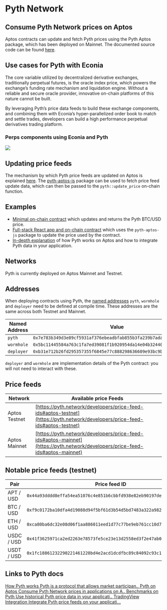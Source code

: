 # Pyth Network

## Consume Pyth Network prices on Aptos

Aptos contracts can update and fetch Pyth prices using the Pyth Aptos package, which has been deployed on Mainnet.
The documented source code can be found [here](https://github.com/pyth-network/pyth-crosschain/blob/main/target_chains/aptos/contracts/sources/pyth.move).

## Use cases for Pyth with Econia

The core variable utilized by decentralized derivative exchanges, traditionally perpetual futures, is the oracle index price, which powers the exchange’s funding rate mechanism and liquidation engine.
Without a reliable and secure oracle provider, innovative on-chain platforms of this nature cannot be built.

By leveraging Pyth’s price data feeds to build these exchange components, and combining them with Econia’s hyper-parallelized order book to match and settle trades, developers can build a high performance perpetual derivatives trading platform.

### Perps components using Econia and Pyth

![](/img/pyth-econia-perps.png)

## Updating price feeds

The mechanism by which Pyth price feeds are updated on Aptos is explained [here](https://docs.pyth.network/pythnet-price-feeds).
The [pyth-aptos-js](https://github.com/pyth-network/pyth-crosschain/tree/main/target_chains/aptos/sdk/js) package can be used to fetch price feed update data, which can then be passed to the `pyth::update_price` on-chain function.

## Examples

- [Minimal on-chain contract](https://github.com/pyth-network/pyth-crosschain/blob/main/target_chains/aptos/examples/fetch_btc_price/sources/example.move) which updates and returns the Pyth BTC/USD price.
- [Full-stack React app and on-chain contract](https://github.com/pyth-network/pyth-crosschain/tree/main/target_chains/aptos/examples/mint_nft) which uses the `pyth-aptos-js` package to update the price used by the contract.
- [In-depth explanation](https://youtu.be/0b0RXi41pN0) of how Pyth works on Aptos and how to integrate Pyth data in your application.

## Networks

Pyth is currently deployed on Aptos Mainnet and Testnet.

## Addresses

When deploying contracts using Pyth, the [named addresses](https://move-language.github.io/move/address.html) `pyth`, `wormhole` and `deployer` need to be defined at compile time. These addresses are the same across both Testnet and Mainnet.

| Named Address | Value                                                                |
| ------------- | -------------------------------------------------------------------- |
| `pyth`        | `0x7e783b349d3e89cf5931af376ebeadbfab855b3fa239b7ada8f5a92fbea6b387` |
| `wormhole`    | `0x5bc11445584a763c1fa7ed39081f1b920954da14e04b32440cba863d03e19625` |
| `deployer`    | `0xb31e712b26fd295357355f6845e77c888298636609e93bc9b05f0f604049f434` |

`deployer` and `wormhole` are implementation details of the Pyth contract: you will not need to interact with these.

## Price feeds

| Network       | Available price Feeds                                                                                                        |
| ------------- | ---------------------------------------------------------------------------------------------------------------------------- |
| Aptos Testnet | [https://pyth.network/developers/price-feed-ids#aptos-testnet](https://pyth.network/developers/price-feed-ids#aptos-testnet) |
| Aptos Mainnet | [https://pyth.network/developers/price-feed-ids#aptos-mainnet](https://pyth.network/developers/price-feed-ids#aptos-mainnet) |

## Notable price feeds (testnet)

| Pair       | Price feed ID                                                        |
| ---------- | -------------------------------------------------------------------- |
| APT / USD  | `0x44a93dddd8effa54ea51076c4e851b6cbbfd938e82eb90197de38fe8876bb66e` |
| BTC / USD  | `0xf9c0172ba10dfa4d19088d94f5bf61d3b54d5bd7483a322a982e1373ee8ea31b` |
| ETH / USD  | `0xca80ba6dc32e08d06f1aa886011eed1d77c77be9eb761cc10d72b7d0a2fd57a6` |
| USDC / USD | `0x41f3625971ca2ed2263e78573fe5ce23e13d2558ed3f2e47ab0f84fb9e7ae722` |
| USDT / USD | `0x1fc18861232290221461220bd4e2acd1dcdfbc89c84092c93c18bdc7756c1588` |

## Links to Pyth docs

<div className="link-card-container">
    <a
        className="link-card"
        href="https://docs.pyth.network/design-overview"
        target="_blank"
        rel="noopener noreferrer"
    >
        <span className="link-card-title">How Pyth works</span>
        <span className="link-card-description">Pyth is a protocol that allows market participan..</span>
    </a>
    <a
        className="link-card"
        href="https://docs.pyth.network/pythnet-price-feeds/aptos"
        target="_blank"
        rel="noopener noreferrer"
    >
        <span className="link-card-title">Pyth on Aptos</span>
        <span className="link-card-description">Consume Pyth Network prices in applications on A..</span>
    </a>
    <a
        className="link-card"
        href="https://docs.pyth.network/benchmarks"
        target="_blank"
        rel="noopener noreferrer"
    >
        <span className="link-card-title">Benchmarks on Pyth</span>
        <span className="link-card-description">Use historical Pyth price data in your applicati..</span>
    </a>
    <a
        className="link-card"
        href="https://docs.pyth.network/tradingview-integration"
        target="_blank"
        rel="noopener noreferrer"
    >
        <span className="link-card-title">TradingView Integration</span>
        <span className="link-card-description">Integrate Pyth price feeds on your applicati...</span>
    </a>
</div>
